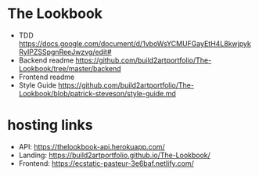 # The Lookbook
 - TDD https://docs.google.com/document/d/1vboWsYCMUFGayEtH4L8kwjpykRyIPZSSpgnReeJwzvg/edit#
 - Backend readme https://github.com/build2artportfolio/The-Lookbook/tree/master/backend
 - Frontend readme 
 - Style Guide https://github.com/build2artportfolio/The-Lookbook/blob/patrick-steveson/style-guide.md


 # hosting links
 - API: https://thelookbook-api.herokuapp.com/
 - Landing: https://build2artportfolio.github.io/The-Lookbook/
 - Frontend: https://ecstatic-pasteur-3e6baf.netlify.com/
